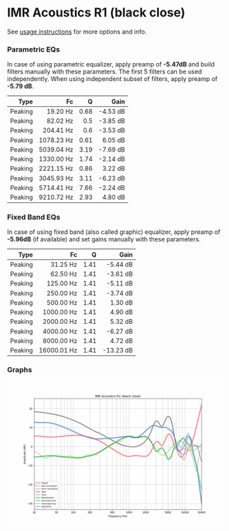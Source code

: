 # IMR Acoustics R1 (black close)
See [usage instructions](https://github.com/jaakkopasanen/AutoEq#usage) for more options and info.

### Parametric EQs
In case of using parametric equalizer, apply preamp of **-5.47dB** and build filters manually
with these parameters. The first 5 filters can be used independently.
When using independent subset of filters, apply preamp of **-5.79 dB**.

| Type    | Fc         |    Q | Gain     |
|--------:|-----------:|-----:|---------:|
| Peaking | 19.20 Hz   | 0.68 | -4.53 dB |
| Peaking | 82.02 Hz   | 0.5  | -3.85 dB |
| Peaking | 204.41 Hz  | 0.6  | -3.53 dB |
| Peaking | 1078.23 Hz | 0.61 | 6.05 dB  |
| Peaking | 5039.04 Hz | 3.19 | -7.69 dB |
| Peaking | 1330.00 Hz | 1.74 | -2.14 dB |
| Peaking | 2221.15 Hz | 0.86 | 3.22 dB  |
| Peaking | 3045.93 Hz | 3.11 | -6.23 dB |
| Peaking | 5714.41 Hz | 7.66 | -2.24 dB |
| Peaking | 9210.72 Hz | 2.93 | 4.80 dB  |

### Fixed Band EQs
In case of using fixed band (also called graphic) equalizer, apply preamp of **-5.96dB**
(if available) and set gains manually with these parameters.

| Type    | Fc          |    Q | Gain      |
|--------:|------------:|-----:|----------:|
| Peaking | 31.25 Hz    | 1.41 | -5.44 dB  |
| Peaking | 62.50 Hz    | 1.41 | -3.61 dB  |
| Peaking | 125.00 Hz   | 1.41 | -5.11 dB  |
| Peaking | 250.00 Hz   | 1.41 | -3.74 dB  |
| Peaking | 500.00 Hz   | 1.41 | 1.30 dB   |
| Peaking | 1000.00 Hz  | 1.41 | 4.90 dB   |
| Peaking | 2000.00 Hz  | 1.41 | 5.32 dB   |
| Peaking | 4000.00 Hz  | 1.41 | -6.27 dB  |
| Peaking | 8000.00 Hz  | 1.41 | 4.72 dB   |
| Peaking | 16000.01 Hz | 1.41 | -13.23 dB |

### Graphs
![](./IMR%20Acoustics%20R1%20(black%20close).png)